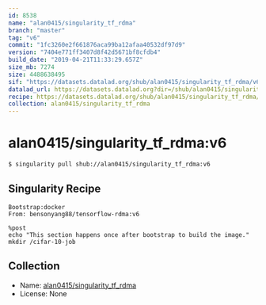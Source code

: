 ```yaml
---
id: 8538
name: "alan0415/singularity_tf_rdma"
branch: "master"
tag: "v6"
commit: "1fc3260e2f661876aca99ba12afaa40532df97d9"
version: "7404e771ff3407d8f42d5671bf8cfdb4"
build_date: "2019-04-21T11:33:29.657Z"
size_mb: 7274
size: 4488638495
sif: "https://datasets.datalad.org/shub/alan0415/singularity_tf_rdma/v6/2019-04-21-1fc3260e-7404e771/7404e771ff3407d8f42d5671bf8cfdb4.simg"
datalad_url: https://datasets.datalad.org?dir=/shub/alan0415/singularity_tf_rdma/v6/2019-04-21-1fc3260e-7404e771/
recipe: https://datasets.datalad.org/shub/alan0415/singularity_tf_rdma/v6/2019-04-21-1fc3260e-7404e771/Singularity
collection: alan0415/singularity_tf_rdma
---
```


# alan0415/singularity_tf_rdma:v6

```bash
$ singularity pull shub://alan0415/singularity_tf_rdma:v6
```

## Singularity Recipe

```singularity
Bootstrap:docker  
From: bensonyang88/tensorflow-rdma:v6

%post  
echo "This section happens once after bootstrap to build the image."
mkdir /cifar-10-job
```

## Collection

 - Name: [alan0415/singularity_tf_rdma](https://github.com/alan0415/singularity_tf_rdma)
 - License: None

